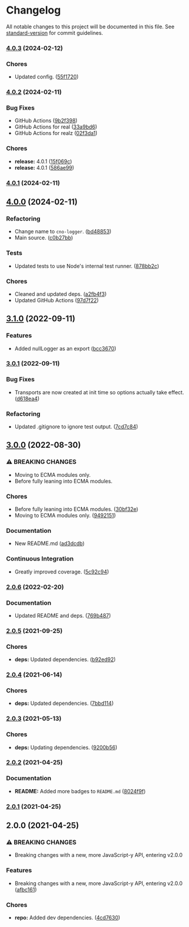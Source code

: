 # Changelog

All notable changes to this project will be documented in this file. See [standard-version](https://github.com/conventional-changelog/standard-version) for commit guidelines.

### [4.0.3](https://github.com/Anadian/cno-logger/compare/v4.0.2...v4.0.3) (2024-02-12)


### Chores

* Updated config. ([55f1720](https://github.com/Anadian/cno-logger/commit/55f17206c4adb18cbb51a6881777cb4389ebec58))

### [4.0.2](https://github.com/Anadian/cno-logger/compare/v4.0.0...v4.0.2) (2024-02-11)


### Bug Fixes

* GitHub Actions ([9b2f398](https://github.com/Anadian/cno-logger/commit/9b2f3982dd1d792429d6fa2c992d28b717a19c0e))
* GitHub Actions for real ([33a9bd6](https://github.com/Anadian/cno-logger/commit/33a9bd6718f4a645d7e3859c89558f6c2d05e7e7))
* GitHub Actions for realz ([02f3da1](https://github.com/Anadian/cno-logger/commit/02f3da133c1120d47a84a7a99e0d92d3f553e77f))


### Chores

* **release:** 4.0.1 ([15f069c](https://github.com/Anadian/cno-logger/commit/15f069c64f15d25c8dcca7141138ebb12699a144))
* **release:** 4.0.1 ([586ae99](https://github.com/Anadian/cno-logger/commit/586ae99e8cc7937e2051cfc58fba6d6b00a2bfaf))

### [4.0.1](https://github.com/Anadian/cno-logger/compare/v4.0.0...v4.0.1) (2024-02-11)

## [4.0.0](https://github.com/Anadian/cno-logger/compare/v3.1.0...v4.0.0) (2024-02-11)


### Refactoring

* Change name to `cno-logger`. ([bd48853](https://github.com/Anadian/cno-logger/commit/bd48853a2492202fc71545022888277ffb986f67))
* Main source. ([c0b27bb](https://github.com/Anadian/cno-logger/commit/c0b27bb053d1389c8d2ff0102e327bc07a905314))


### Tests

* Updated tests to use Node's internal test runner. ([878bb2c](https://github.com/Anadian/cno-logger/commit/878bb2c739167b99284dd561d0171a25909eec6e))


### Chores

* Cleaned and updated deps. ([a2fb4f3](https://github.com/Anadian/cno-logger/commit/a2fb4f3ad3705acb9bd1526708d042ae0f6e0f9a))
* Updated GitHub Actions ([97d7f22](https://github.com/Anadian/cno-logger/commit/97d7f220008930034cf7c89baabe44bfc736c4e1))

## [3.1.0](https://github.com/Anadian/application-log-winston-interface/compare/v3.0.1...v3.1.0) (2022-09-11)


### Features

* Added nullLogger as an export ([bcc3670](https://github.com/Anadian/application-log-winston-interface/commit/bcc36707b4472fee6db052eda6881e570d86590a))

### [3.0.1](https://github.com/Anadian/application-log-winston-interface/compare/v3.0.0...v3.0.1) (2022-09-11)


### Bug Fixes

* Transports are now created at init time so options actually take effect. ([d618ea4](https://github.com/Anadian/application-log-winston-interface/commit/d618ea462a124c30f07695a6d1ff04a598fb493f))


### Refactoring

* Updated .gitignore to ignore test output. ([7cd7c84](https://github.com/Anadian/application-log-winston-interface/commit/7cd7c84dd077efb04c35a6619f7eb8b661d8e66c))

## [3.0.0](https://github.com/Anadian/application-log-winston-interface/compare/v2.0.6...v3.0.0) (2022-08-30)


### ⚠ BREAKING CHANGES

* Moving to ECMA modules only.
* Before fully leaning into ECMA modules.

### Chores

* Before fully leaning into ECMA modules. ([30bf32e](https://github.com/Anadian/application-log-winston-interface/commit/30bf32e645246bf6146ab2025aec5f6e80bd608e))
* Moving to ECMA modules only. ([9492151](https://github.com/Anadian/application-log-winston-interface/commit/9492151dd3f985c7a73c2b89f15f558454027aec))


### Documentation

* New README.md ([ad3dcdb](https://github.com/Anadian/application-log-winston-interface/commit/ad3dcdb0aa8349f734ffd31b2558661907b3f29f))


### Continuous Integration

* Greatly improved coverage. ([5c92c94](https://github.com/Anadian/application-log-winston-interface/commit/5c92c94e9c1a9167c6d078d6b620cf52bd452c09))

### [2.0.6](https://github.com/Anadian/application-log-winston-interface/compare/v2.0.5...v2.0.6) (2022-02-20)


### Documentation

* Updated README and deps. ([769b487](https://github.com/Anadian/application-log-winston-interface/commit/769b487d368968d63f9f3ad5bc135bd4059d21b4))

### [2.0.5](https://github.com/Anadian/application-log-winston-interface/compare/v2.0.4...v2.0.5) (2021-09-25)


### Chores

* **deps:** Updated dependencies. ([b92ed92](https://github.com/Anadian/application-log-winston-interface/commit/b92ed92b947a12c1f24df1ad3bc11c9c1cc7d253))

### [2.0.4](https://github.com/Anadian/application-log-winston-interface/compare/v2.0.3...v2.0.4) (2021-06-14)


### Chores

* **deps:** Updated dependencies. ([7bbd114](https://github.com/Anadian/application-log-winston-interface/commit/7bbd1142cc3091402fa10fa9f9dc53b512e257f8))

### [2.0.3](https://github.com/Anadian/application-log-winston-interface/compare/v2.0.2...v2.0.3) (2021-05-13)


### Chores

* **deps:** Updating dependencies. ([9200b56](https://github.com/Anadian/application-log-winston-interface/commit/9200b56afa79cff73cf11c009dcd4e25dbf2690b))

### [2.0.2](https://github.com/Anadian/application-log-winston-interface/compare/v2.0.1...v2.0.2) (2021-04-25)


### Documentation

* **README:** Added more badges to `README.md` ([8024f9f](https://github.com/Anadian/application-log-winston-interface/commit/8024f9f21145cfa09d09020098cec512539bdaf4))

### [2.0.1](https://github.com/Anadian/application-log-winston-interface/compare/v2.0.0...v2.0.1) (2021-04-25)

## 2.0.0 (2021-04-25)


### ⚠ BREAKING CHANGES

* Breaking changes with a new, more JavaScript-y API, entering v2.0.0

### Features

* Breaking changes with a new, more JavaScript-y API, entering v2.0.0 ([afbc161](https://github.com/Anadian/application-log-winston-interface/commit/afbc161aed586aed3071e1cd705d732a80342a91))


### Chores

* **repo:** Added dev dependencies. ([4cd7630](https://github.com/Anadian/application-log-winston-interface/commit/4cd7630a75781b8fa68b54a3b021b1b2a3500e60))
